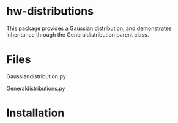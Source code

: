 # hw-distributions

This package provides a Gaussian distribution, and demonstrates inheritance through the Generaldistribution parent class.

# Files

Gaussiandistribution.py

Generaldistributions.py

# Installation